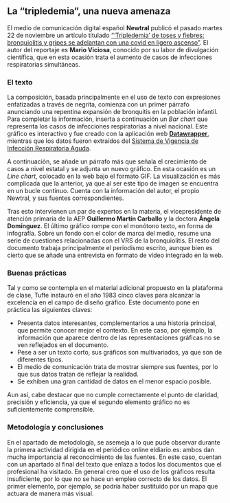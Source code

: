 
## La “tripledemia”, una nueva amenaza

El medio de comunicación digital español **Newtral** publicó el pasado martes 22 de noviembre un artículo titulado [“‘Tripledemia’ de toses y fiebres: bronquiolitis y gripes se adelantan con una covid en ligero ascenso”]( https://www.newtral.es/explosion-toses-fiebres-bronquiolitis-gripes-adelantan-covid-ascenso/20221122/). El autor del reportaje es **Mario Viciosa**, conocido por su labor de divulgación científica, que en esta ocasión trata el aumento de casos de infecciones respiratorias simultáneas. 

### El texto

La composición, basada principalmente en el uso de texto con expresiones enfatizadas a través de negrita, comienza con un primer párrafo anunciando una repentina expansión de bronquitis en la población infantil. Para completar la información, inserta a continuación un *Bar chart* que representa los casos de infecciones respiratorias a nivel nacional. Este gráfico es interactivo y fue creado con la aplicación web [**Datawrapper**](https://www.datawrapper.de/_/tRMAe/), mientras que los datos fueron extraídos del [Sistema de Vigencia de Infección Respiratoria Aguda]( https://www.isciii.es/QueHacemos/Servicios/VigilanciaSaludPublicaRENAVE/EnfermedadesTransmisibles/Documents/GRIPE/Informes%20semanales/Temporada_2022-23/Informe%20semanal_SiVIRA_452022.pdf). 

A continuación, se añade un párrafo más que señala el crecimiento de casos a nivel estatal y se adjunta un nuevo gráfico. En esta ocasión es un *Line chart*, colocado en la web bajo el formato GIF. La visualización es más complicada que la anterior, ya que al ser este tipo de imagen se encuentra en un bucle continuo. Cuenta con la información del autor, el propio Newtral, y sus fuentes correspondientes.

Tras esto intervienen un par de expertos en la materia, el vicepresidente de atención primaria de la AEP **Guillermo Martín Carballo** y la doctora **Ángela Domínguez**. El último gráfico rompe con el monótono texto, en forma de infografía. Sobre un fondo con el color de marca del medio, resume una serie de cuestiones relacionadas con el VRS de la bronquiolitis. El resto del documento trabaja principalmente el periodismo escrito, aunque bien es cierto que se añade una entrevista en formato de vídeo integrado en la web. 

### Buenas prácticas

Tal y como se contempla en el material adicional propuesto en la plataforma de clase, Tufte instauró en el año 1983 cinco claves para alcanzar la excelencia en el campo de diseño gráfico. Este documento pone en práctica las siguientes claves:

* Presenta datos interesantes, complementarios a una historia principal, que permite conocer mejor el contexto. En este caso, por ejemplo, la información que aparece dentro de las representaciones gráficas no se ven reflejados en el documento.
* Pese a ser un texto corto, sus gráficos son multivariados, ya que son de diferentes tipos.
* El medio de comunicación trata de mostrar siempre sus fuentes, por lo que sus datos tratan de reflejar la realidad.
* Se exhiben una gran cantidad de datos en el menor espacio posible.

Aun así, cabe destacar que no cumple correctamente el punto de claridad, precisión y eficiencia, ya que el segundo elemento gráfico no es suficientemente comprensible. 

### Metodología y conclusiones

En el apartado de metodología, se asemeja a lo que pude observar durante la primera actividad dirigida en el periódico online eldiario.es: ambos dan mucha importancia al reconocimiento de las fuentes. En este caso, cuentan con un apartado al final del texto que enlaza a todos los documentos que el profesional ha visitado. 
En general creo que el uso de los gráficos resulta insuficiente, por lo que no se hace un empleo correcto de los datos. El primer elemento, por ejemplo, se podría haber sustituido por un mapa que actuara de manera más visual.
